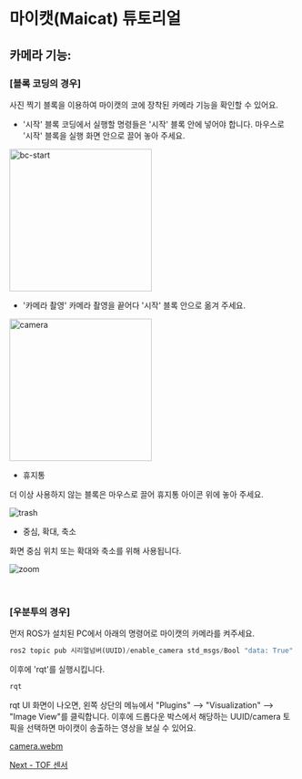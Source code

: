# 마이캣(Maicat) 튜토리얼
## 카메라 기능:

### [블록 코딩의 경우]
사진 찍기 블록을 이용하여 마이캣의 코에 장착된 카메라 기능을 확인할 수 있어요.

- '시작'
블록 코딩에서 실행할 명령들은 '시작' 블록 안에 넣어야 합니다.
마우스로 '시작' 블록을 실행 화면 안으로 끌어 놓아 주세요.

<img src="https://github.com/user-attachments/assets/581c8a8c-5931-48cb-8aab-a00b9e5ccc08" alt="bc-start" width="250">

- '카메라 촬영'
카메라 촬영을 끝어다 '시작' 블록 안으로 옮겨 주세요.

<img src="https://github.com/user-attachments/assets/baf7216c-7d62-43f1-b98a-05dc95e83783" alt="camera" width="250" />

- 휴지통

더 이상 사용하지 않는 블록은 마우스로 끌어 휴지통 아이콘 위에 놓아 주세요.

![trash](https://github.com/user-attachments/assets/796d9e0e-b132-4d5f-b425-740ae434a23a)    

- 중심, 확대, 축소

화면 중심 위치 또는 확대와 축소를 위해 사용됩니다.

![zoom](https://github.com/user-attachments/assets/0fffbb61-505e-47f5-8591-8a29ce5e59d5)

&nbsp;
### [우분투의 경우]
먼저 ROS가 설치된 PC에서 아래의 명령어로 마이캣의 카메라를 켜주세요.

```python
ros2 topic pub 시리얼넘버(UUID)/enable_camera std_msgs/Bool "data: True"
```

이후에 'rqt'를 실행시킵니다.
```python
rqt
```
rqt UI 화면이 나오면, 왼쪽 상단의 메뉴에서 "Plugins" --> "Visualization" --> "Image View"를 클릭합니다.
이후에 드롭다운 박스에서 해당하는 UUID/camera 토픽을 선택하면 마이캣이 송출하는 영상을 보실 수 있어요.

[camera.webm](https://github.com/macroact/maicat_tutorial/assets/106013071/eb620e88-22f9-40d6-8518-54440af4eda2)


[Next - TOF 센서](../05_maicat_tof_sensor/README.md)
